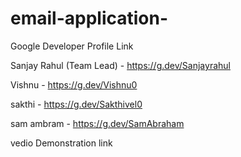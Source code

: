 # email-application-

Google Developer Profile Link


Sanjay Rahul (Team Lead) - https://g.dev/Sanjayrahul

Vishnu - https://g.dev/Vishnu0

sakthi - https://g.dev/Sakthivel0

sam ambram - https://g.dev/SamAbraham

vedio Demonstration link
